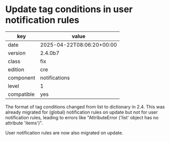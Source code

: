 [//]: # (werk v2)
# Update tag conditions in user notification rules

key        | value
---------- | ---
date       | 2025-04-22T08:06:20+00:00
version    | 2.4.0b7
class      | fix
edition    | cre
component  | notifications
level      | 1
compatible | yes

The format of tag conditions changed from list to dictionary in 2.4.
This was already migrated for (global) notification rules on update but not for
user notification rules, leading to errors like "AttributeError ('list' object
has no attribute 'items')".

User notification rules are now also migrated on update.
